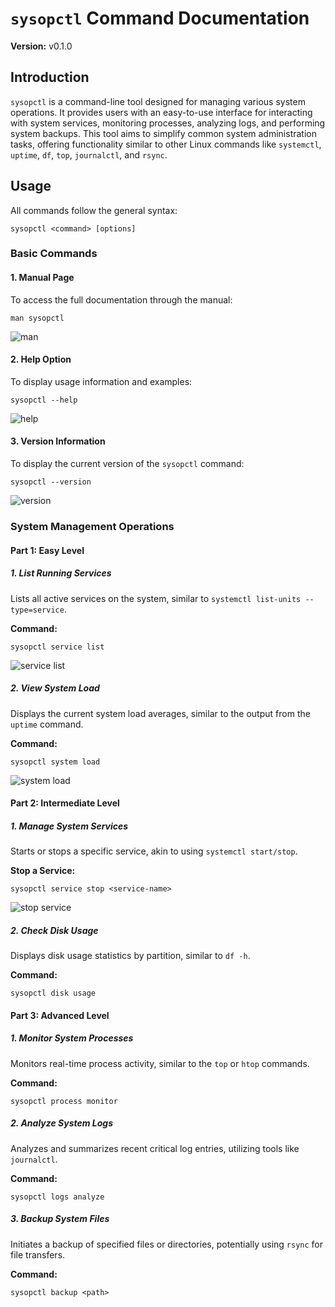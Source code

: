 
# `sysopctl` Command Documentation

**Version:** v0.1.0

## Introduction
`sysopctl` is a command-line tool designed for managing various system operations. It provides users with an easy-to-use interface for interacting with system services, monitoring processes, analyzing logs, and performing system backups. This tool aims to simplify common system administration tasks, offering functionality similar to other Linux commands like `systemctl`, `uptime`, `df`, `top`, `journalctl`, and `rsync`.

## Usage
All commands follow the general syntax:

```
sysopctl <command> [options]
```

<!-- Installation of Sysopctl -->

### Basic Commands

#### 1. Manual Page
To access the full documentation through the manual:

```
man sysopctl
```
![man](https://github.com/user-attachments/assets/493127b3-aa9c-4b61-bb18-4579456ac8c1)

#### 2. Help Option
To display usage information and examples:

```
sysopctl --help
```
![help](https://github.com/user-attachments/assets/17bdae92-aee4-49e8-96f9-ff1fdee81f51)


#### 3. Version Information
To display the current version of the `sysopctl` command:

```
sysopctl --version
```
![version](https://github.com/user-attachments/assets/4360be1a-e911-4b5a-bc73-d1bc62518db7)


### System Management Operations

#### Part 1: Easy Level

##### 1. List Running Services
Lists all active services on the system, similar to `systemctl list-units --type=service`.

**Command:**
```
sysopctl service list
```
![service list](https://github.com/user-attachments/assets/dde93664-0526-41e7-a6d1-486a1701b9f6)


##### 2. View System Load
Displays the current system load averages, similar to the output from the `uptime` command.

**Command:**
```
sysopctl system load
```
![system load](https://github.com/user-attachments/assets/81253e36-a861-4459-b5b8-0559c287dc7d)


#### Part 2: Intermediate Level

##### 1. Manage System Services
Starts or stops a specific service, akin to using `systemctl start/stop`.


**Stop a Service:**
```
sysopctl service stop <service-name>
```
![stop service](https://github.com/user-attachments/assets/3248a52c-1924-4545-a264-a0e8b0fc94aa)



##### 2. Check Disk Usage
Displays disk usage statistics by partition, similar to `df -h`.

**Command:**
```
sysopctl disk usage
```


#### Part 3: Advanced Level

##### 1. Monitor System Processes
Monitors real-time process activity, similar to the `top` or `htop` commands.

**Command:**
```
sysopctl process monitor
```


##### 2. Analyze System Logs
Analyzes and summarizes recent critical log entries, utilizing tools like `journalctl`.

**Command:**
```
sysopctl logs analyze
```

##### 3. Backup System Files
Initiates a backup of specified files or directories, potentially using `rsync` for file transfers.

**Command:**
```
sysopctl backup <path>
```



